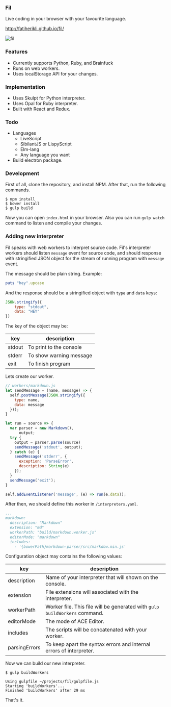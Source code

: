 ### Fil
Live coding in your browser with your favourite language.

<http://fatiherikli.github.io/fil/>

![fil](http://i.imgur.com/LaYtgWe.png)

### Features

- Currently supports Python, Ruby, and Brainfuck
- Runs on web workers.
- Uses localStorage API for your changes.

### Implementation

- Uses Skulpt for Python interpreter.
- Uses Opal for Ruby interpreter.
- Built with React and Redux.

### Todo
- Languages
	- LiveScript
	- SibilantJS or LispyScript
	- Elm-lang
	- Any language you want
- Build electron package.

### Development

First of all, clone the repository, and install NPM. After that, run the following commands.

```
$ npm install
$ bower install
$ gulp build
```

Now you can open `index.html` in your browser. Also you can run `gulp watch` command to listen and compile your changes.

### Adding new interpreter

Fil speaks with web workers to interpret source code. Fil's interpreter workers should listen `message` event for source code, and should response with stringified JSON object for the stream of running program with `message` event. 

The message should be plain string. Example:

```ruby
puts "hey".upcase
```

And the response should be a stringified object with `type` and `data` keys:

```javascript
JSON.stringify({
    type: "stdout",
    data: "HEY"
})
```

The key of the object may be:

key          | description
------------ | -------------
stdout | To print to the console
stderr | To show warning message
exit | To finish program


Lets create our worker. 

```javascript
// workers/markdown.js 
let sendMessage = (name, message) => {
  self.postMessage(JSON.stringify({
    type: name,
    data: message
  }));
}

let run = source => {
  var parser = new Markdown(),
      output;
  try {
    output = parser.parse(source)
    sendMessage('stdout', output);
  } catch (e) {
    sendMessage('stderr', {
      exception: 'ParseError',
      description: String(e)
    });
  }
  sendMessage('exit');
}

self.addEventListener('message', (e) => run(e.data));
```

After then, we should define this worker in `/interpreters.yaml`. 

```yaml
...
markdown:
  description: "Markdown"
  extension: "md"
  workerPath: "build/markdown.worker.js"
  editorMode: "markdown"
  includes:
  	- '{bowerPath}markdown-parser/src/markdow.min.js'

```

Configuration object may contains the following values:

key          | description
------------ | -------------
description | Name of your interpreter that will shown on the console.
extension | File extensions will associated with the interpreter.
workerPath | Worker file. This file will be generated with `gulp buildWorkers` command.
editorMode | The mode of ACE Editor.
includes |  The scripts will be concatenated with your worker.
parsingErrors | To keep apart the syntax errors and internal errors of interpreter.

Now we can build our new interpreter.

	$ gulp buildWorkers

	Using gulpfile ~/projects/fil/gulpfile.js
	Starting 'buildWorkers'...
	Finished 'buildWorkers' after 29 ms

That's it.




